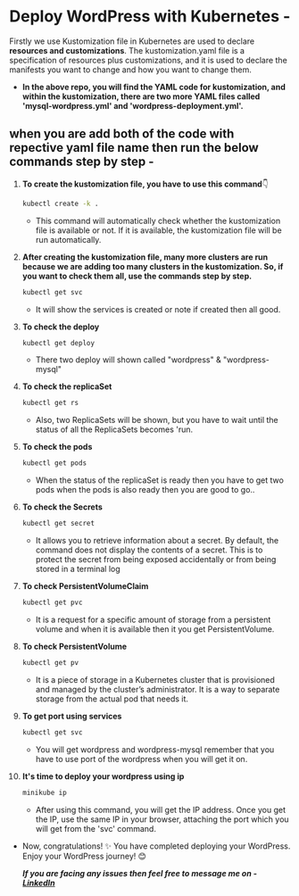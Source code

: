 # Deploy WordPress with Kubernetes -

Firstly we use Kustomization file in Kubernetes are used to declare **resources and customizations**. The kustomization.yaml file is a specification of resources plus customizations, and it is used to declare the manifests you want to change and how you want to change them.

- **In the above repo, you will find the YAML code for kustomization, and within the kustomization, there are two more YAML files called 'mysql-wordpress.yml' and 'wordpress-deployment.yml'.**

## when you are add both of the code with repective yaml file name then run the below commands step by step -

1. **To create the kustomization file, you have to use this command**👇

    ```bash
    kubectl create -k .
   ```

    - This command will automatically check whether the kustomization file is available or not. If it is available, the kustomization file will be run automatically.

2. **After creating the kustomization file, many more clusters are run because we are adding too many clusters in the kustomization. So, if you want to check them all, use the commands step by step.**

   ```bash
   kubectl get svc
   ```

    - It will show the services is created or note if created then all good.
  
  3. **To check the deploy**

     ```bash
     kubectl get deploy
     ```

      - There two deploy will shown called "wordpress" & "wordpress-mysql"
    
  4. **To check the replicaSet**

     ```bash
     kubectl get rs
     ```

      - Also, two ReplicaSets will be shown, but you have to wait until the status of all the ReplicaSets becomes 'run.
    
  5. **To check the pods**

     ```bash
     kubectl get pods
     ```

     - When the status of the replicaSet is ready then you have to get two pods when the pods is also ready then you are good to go..
    
  6. **To check the Secrets**
     
     ```bash
     kubectl get secret
     ```

     - It allows you to retrieve information about a secret. By default, the command does not display the contents of a secret. This is to protect the secret from being exposed accidentally or from being 
       stored in a terminal log

7. **To check PersistentVolumeClaim**

   ```bash
   kubectl get pvc
   ```
   - It is a request for a specific amount of storage from a persistent volume and when it is available then it you get PersistentVolume.

8. **To check PersistentVolume**

   ```bash
   kubectl get pv
   ```
   -  It is a piece of storage in a Kubernetes cluster that is provisioned and managed by the cluster’s administrator. It is a way to separate storage from the actual pod that needs it.

9. **To get port using services**

    ```bash
    kubectl get svc
    ```
    - You will get wordpress and wordpress-mysql remember that you have to use port of the wordpress when you will get it on.
  
10. **It's time to deploy your wordpress using ip**

    ```bash
    minikube ip
    ```
    - After using this command, you will get the IP address. Once you get the IP, use the same IP in your browser, attaching the port which you will get from the 'svc' command.
   
- Now, congratulations! ✨ You have completed deploying your WordPress. Enjoy your WordPress journey! 😊

  ***If you are facing any issues then feel free to message me on - [LinkedIn](www.linkedin.com/in/md-azfar-alam)***

